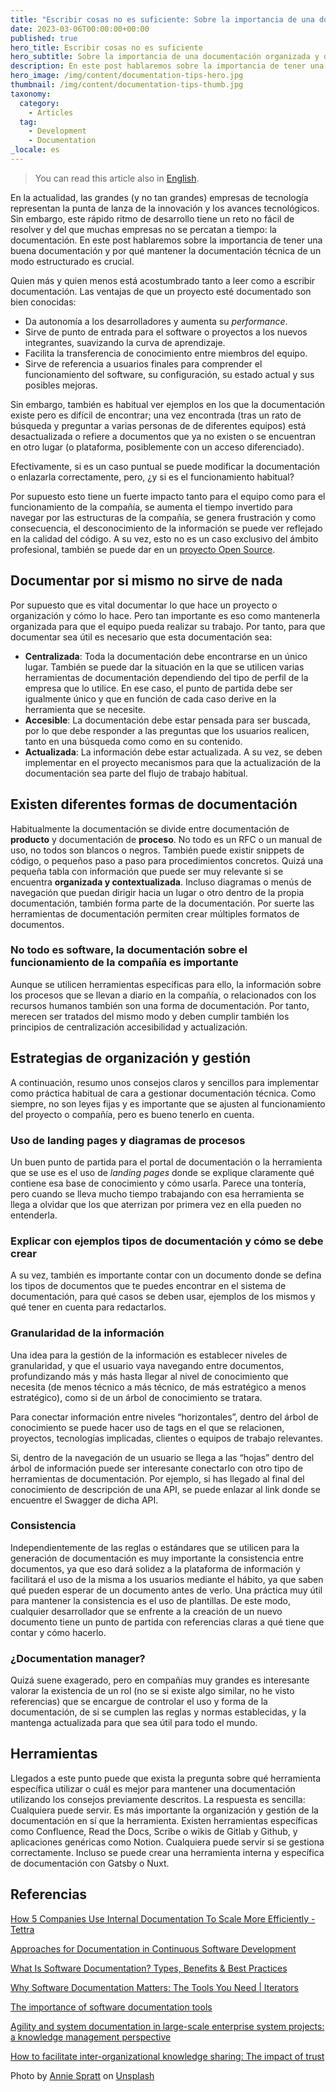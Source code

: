 ```yaml
---
title: "Escribir cosas no es suficiente: Sobre la importancia de una documentación organizada y de calidad."
date: 2023-03-06T00:00:00+00:00
published: true
hero_title: Escribir cosas no es suficiente
hero_subtitle: Sobre la importancia de una documentación organizada y de calidad.
description: En este post hablaremos sobre la importancia de tener una buena documentación y por qué mantener la documentación técnica de un modo estructurado es crucial.
hero_image: /img/content/documentation-tips-hero.jpg
thumbnail: /img/content/documentation-tips-thumb.jpg
taxonomy:
  category:
    - Articles
  tag:
    - Development
    - Documentation
_locale: es
---
```


> You can read this article also in [English](/documentation-tips).

En la actualidad, las grandes (y no tan grandes) empresas de tecnología representan la punta de lanza de la innovación y los avances tecnológicos. Sin embargo, este rápido ritmo de desarrollo tiene un reto no fácil de resolver y del que muchas empresas no se percatan a tiempo: la documentación. En este post hablaremos sobre la importancia de tener una buena documentación y por qué mantener la documentación técnica de un modo estructurado es crucial.

Quien más y quien menos está acostumbrado tanto a leer como a escribir documentación. Las ventajas de que un proyecto esté documentado son bien conocidas:

- Da autonomía a los desarrolladores y aumenta su _performance_.
- Sirve de punto de entrada para el software o proyectos a los nuevos integrantes, suavizando la curva de aprendizaje.
- Facilita la transferencia de conocimiento entre miembros del equipo.
- Sirve de referencia a usuarios finales para comprender el funcionamiento del software, su configuración, su estado actual y sus posibles mejoras.

Sin embargo, también es habitual ver ejemplos en los que la documentación existe pero es difícil de encontrar; una vez encontrada (tras un rato de búsqueda y preguntar a varias personas de de diferentes equipos) está desactualizada o refiere a documentos que ya no existen o se encuentran en otro lugar (o plataforma, posiblemente con un acceso diferenciado).

Efectivamente, si es un caso puntual se puede modificar la documentación o enlazarla correctamente, pero, ¿y si es el funcionamiento habitual?

Por supuesto esto tiene un fuerte impacto tanto para el equipo como para el funcionamiento de la compañía, se aumenta el tiempo invertido para navegar por las estructuras de la compañía, se genera frustración y como consecuencia, el desconocimiento de la información se puede ver reflejado en la calidad del código. A su vez, esto no es un caso exclusivo del ámbito profesional, también se puede dar en un [proyecto Open Source](https://ieeexplore.ieee.org/document/9978174).

## Documentar por si mismo no sirve de nada

Por supuesto que es vital documentar lo que hace un proyecto o organización y cómo lo hace. Pero tan importante es eso como mantenerla organizada para que el equipo pueda realizar su trabajo. Por tanto, para que documentar sea útil es necesario que esta documentación sea:

- **Centralizada**: Toda la documentación debe encontrarse en un único lugar. También se puede dar la situación en la que se utilicen varias herramientas de documentación dependiendo del tipo de perfil de la empresa que lo utilice. En ese caso, el punto de partida debe ser igualmente único y que en función de cada caso derive en la herramienta que se necesite.
- **Accesible**: La documentación debe estar pensada para ser buscada, por lo que debe responder a las preguntas que los usuarios realicen, tanto en una búsqueda como como en su contenido.
- **Actualizada**: La información debe estar actualizada. A su vez, se deben implementar en el proyecto mecanismos para que la actualización de la documentación sea parte del flujo de trabajo habitual.

## Existen diferentes formas de documentación

Habitualmente la documentación se divide entre documentación de **producto** y documentación de **proceso**. No todo es un RFC o un manual de uso, no todos son blancos o negros. También puede existir snippets de código, o pequeños paso a paso para procedimientos concretos. Quizá una pequeña tabla con información que puede ser muy relevante si se encuentra **organizada y contextualizada**. Incluso diagramas o menús de navegación que puedan dirigir hacia un lugar o otro dentro de la propia documentación, también forma parte de la documentación. Por suerte las herramientas de documentación permiten crear múltiples formatos de documentos.

### No todo es software, la documentación sobre el funcionamiento de la compañía es importante

Aunque se utilicen herramientas específicas para ello, la información sobre los procesos que se llevan a diario en la compañía, o relacionados con los recursos humanos también son una forma de documentación. Por tanto, merecen ser tratados del mismo modo y deben cumplir también los principios de centralización accesibilidad y actualización.

## Estrategias de organización y gestión

A continuación, resumo unos consejos claros y sencillos para implementar como práctica habitual de cara a gestionar documentación técnica. Como siempre, no son leyes fijas y es importante que se ajusten al funcionamiento del proyecto o compañía, pero es bueno tenerlo en cuenta.

### Uso de landing pages y diagramas de procesos

Un buen punto de partida para el portal de documentación o la herramienta que se use es el uso de _landing pages_ donde se explique claramente qué contiene esa base de conocimiento y cómo usarla. Parece una tontería, pero cuando se lleva mucho tiempo trabajando con esa herramienta se llega a olvidar que los que aterrizan por primera vez en ella pueden no entenderla.

### Explicar con ejemplos tipos de documentación y cómo se debe crear

A su vez, también es importante contar con un documento donde se defina los tipos de documentos que te puedes encontrar en el sistema de documentación, para qué casos se deben usar, ejemplos de los mismos y qué tener en cuenta para redactarlos.

### Granularidad de la información

Una idea para la gestión de la información es establecer niveles de granularidad, y que el usuario vaya navegando entre documentos, profundizando más y más hasta llegar al nivel de conocimiento que necesita (de menos técnico a más técnico, de más estratégico a menos estratégico), como si de un árbol de conocimiento se tratara.

Para conectar información entre niveles “horizontales”, dentro del árbol de conocimiento se puede hacer uso de tags en el que se relacionen, proyectos, tecnologías implicadas, clientes o equipos de trabajo relevantes.

Si, dentro de la navegación de un usuario se llega a las “hojas” dentro del árbol de información puede ser interesante conectarlo con otro tipo de herramientas de documentación. Por ejemplo, si has llegado al final del conocimiento de descripción de una API, se puede enlazar al link donde se encuentre el Swagger de dicha API.

### Consistencia

Independientemente de las reglas o estándares que se utilicen para la generación de documentación es muy importante la consistencia entre documentos, ya que eso dará solidez a la plataforma de información y facilitará el uso de la misma a los usuarios mediante el hábito, ya que saben qué pueden esperar de un documento antes de verlo. Una práctica muy útil para mantener la consistencia es el uso de plantillas. De este modo, cualquier desarrollador que se enfrente a la creación de un nuevo documento tiene un punto de partida con referencias claras a qué tiene que contar y cómo hacerlo.

### ¿Documentation manager?

Quizá suene exagerado, pero en compañías muy grandes es interesante valorar la existencia de un rol (no se si existe algo similar, no he visto referencias) que se encargue de controlar el uso y forma de la documentación, de si se cumplen las reglas y normas establecidas, y la mantenga actualizada para que sea útil para todo el mundo.

## Herramientas

Llegados a este punto puede que exista la pregunta sobre qué herramienta específica utilizar o cuál es mejor para mantener una documentación utilizando los consejos previamente descritos. La respuesta es sencilla: Cualquiera puede servir. Es más importante la organización y gestión de la documentación en sí que la herramienta. Existen herramientas específicas como Confluence, Read the Docs, Scribe o wikis de Gitlab y Github, y aplicaciones genéricas como Notion. Cualquiera puede servir si se gestiona correctamente. Incluso se puede crear una herramienta interna y específica de documentación con Gatsby o Nuxt.

## Referencias

[How 5 Companies Use Internal Documentation To Scale More Efficiently - Tettra](https://tettra.com/article/internal-documentation/)

[Approaches for Documentation in Continuous Software Development](https://csimq-journals.rtu.lv/article/view/csimq.2022-32.01/3016)

[What Is Software Documentation? Types, Benefits & Best Practices](https://www.proprofskb.com/blog/software-documentation-types-and-best-practices/)

[Why Software Documentation Matters: The Tools You Need | Iterators](https://www.iteratorshq.com/blog/why-software-documentation-matters-the-tools-you-need/)

[The importance of software documentation tools](https://www.linkedin.com/pulse/importance-software-documentation-tools-ekaterina-novoseltseva/)

[Agility and system documentation in large-scale enterprise system projects: a knowledge management perspective](https://www.sciencedirect.com/science/article/pii/S1877050921002234?via=ihub)

[How to facilitate inter-organizational knowledge sharing: The impact of trust](https://www.sciencedirect.com/science/article/pii/S0378720614000408)

Photo by [Annie Spratt](https://unsplash.com/@anniespratt?utm_source=unsplash&utm_medium=referral&utm_content=creditCopyText) on [Unsplash](https://unsplash.com/photos/5cFwQ-WMcJU?utm_source=unsplash&utm_medium=referral&utm_content=creditCopyText)
